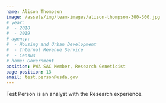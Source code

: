 ```yaml
---
name: Alison Thompson
image: /assets/img/team-images/alison-thompson-300-300.jpg
# year:
#  - 2018
#  - 2019
# agency:   
#  - Housing and Urban Development
#  - Internal Revenue Service
#  - Census
# home: Government
position: PWA SAC Member, Research Geneticist
page-position: 13
email: test.person@usda.gov
---
```


Test Person is an analyst with the Research experience.
